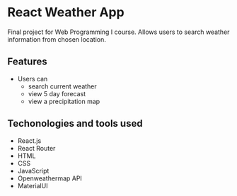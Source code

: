 # React Weather App
Final project for Web Programming I course. Allows users to search weather information from chosen location.

## Features
- Users can 
    - search current weather
    - view 5 day forecast
    - view a precipitation map

## Techonologies and tools used
- React.js
- React Router
- HTML
- CSS
- JavaScript
- Openweathermap API
- MaterialUI